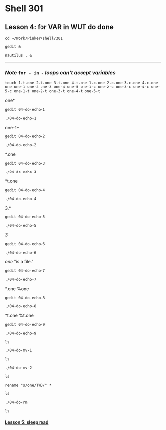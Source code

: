 # Shell 301
## Lesson 4: for VAR in WUT do done

`cd ~/Work/Pinker/shell/301`

`gedit &`

`nautilus . &`
___

### *Note* `for - in -` *loops can't accept variables*

`touch 1.t.one 2.t.one 3.t.one 4.t.one 1.c.one 2.c.one 3.c.one 4.c.one one one-1 one-2 one-3 one-4 one-5 one-1-c one-2-c one-3-c one-4-c one-5-c one-1-t one-2-t one-3-t one-4-t one-5-t`

one*

`gedit 04-do-echo-1`

`./04-do-echo-1`

one-1*

`gedit 04-do-echo-2`

`./04-do-echo-2`

*.one

`gedit 04-do-echo-3`

`./04-do-echo-3`

*t.one

`gedit 04-do-echo-4`

`./04-do-echo-4`

3.*

`gedit 04-do-echo-5`

`./04-do-echo-5`

*3*

`gedit 04-do-echo-6`

`./04-do-echo-6`

*one* "is a file."

`gedit 04-do-echo-7`

`./04-do-echo-7`

*.one %one

`gedit 04-do-echo-8`

`./04-do-echo-8`

*t.one %t.one

`gedit 04-do-echo-9`

`./04-do-echo-9`

`ls`

`./04-do-mv-1`

`ls`

`./04-do-mv-2`

`ls`

`rename "s/one/TWO/" *`

`ls`

`./04-do-rm`

`ls`

#### [Lesson 5: sleep read](https://github.com/inkVerb/pinker/blob/master/301-shell/Lesson-05.md)
